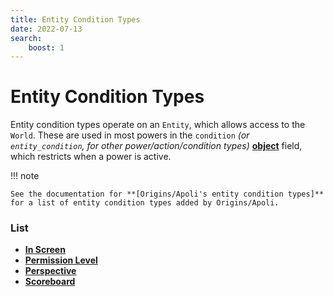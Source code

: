 ```yaml
---
title: Entity Condition Types
date: 2022-07-13
search:
    boost: 1
---
```


#   Entity Condition Types

Entity condition types operate on an `Entity`, which allows access to the `World`. These are used in most powers in the `condition` *(or `entity_condition`, for other power/action/condition types)* **[object]** field, which restricts when a power is active.

!!! note
    
    See the documentation for **[Origins/Apoli's entity condition types]** for a list of entity condition types added by Origins/Apoli.


### List

* [**In Screen**](entity_condition_types/in_screen.md)
* [**Permission Level**](entity_condition_types/permission_level.md)
* [**Perspective**](entity_condition_types/perspective.md)
* [**Scoreboard**](entity_condition_types/scoreboard.md)



[object]: https://origins.readthedocs.io/en/latest/types/data_types/object
[Origins/Apoli's entity condition types]: https//origins.readthedocs.io/en/latest/types/entity_condition_types
